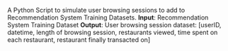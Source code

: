 A Python Script to simulate user browsing sessions to add to Recommendation System Training Datasets. 
**Input**:
Recommendation System Training Dataset
**Output**:
User browsing session dataset:
[userID, datetime, length of browsing session, restaurants viewed, time spent on each restaurant, restaurant finally transacted on]
  
  
